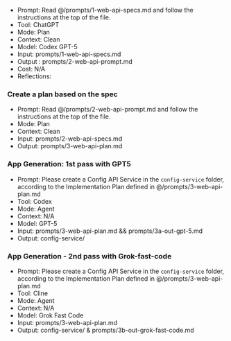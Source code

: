 - Prompt: Read @/prompts/1-web-api-specs.md and follow the instructions at the top of the file.
- Tool: ChatGPT
- Mode: Plan
- Context: Clean
- Model: Codex GPT-5
- Input: prompts/1-web-api-specs.md
- Output : prompts/2-web-api-prompt.md
- Cost: N/A
- Reflections:

### Create a plan based on the spec
- Prompt: Read @/prompts/2-web-api-prompt.md and follow the instructions at the top of the file.
- Mode: Plan
- Context: Clean
- Input: prompts/2-web-api-specs.md
- Output: prompts/3-web-api-plan.md

### App Generation: 1st pass with GPT5
- Prompt:  Please create a Config API Service in the `config-service` folder, according to the Implementation Plan defined in @/prompts/3-web-api-plan.md
- Tool: Codex
- Mode: Agent
- Context: N/A
- Model: GPT-5
- Input: prompts/3-web-api-plan.md && prompts/3a-out-gpt-5.md
- Output: config-service/

### App Generation - 2nd pass with Grok-fast-code
- Prompt:  Please create a Config API Service in the `config-service` folder, according to the Implementation Plan defined in @/prompts/3-web-api-plan.md
- Tool: Cline
- Mode: Agent
- Context: N/A
- Model: Grok Fast Code
- Input: prompts/3-web-api-plan.md
- Output: config-service/ & prompts/3b-out-grok-fast-code.md